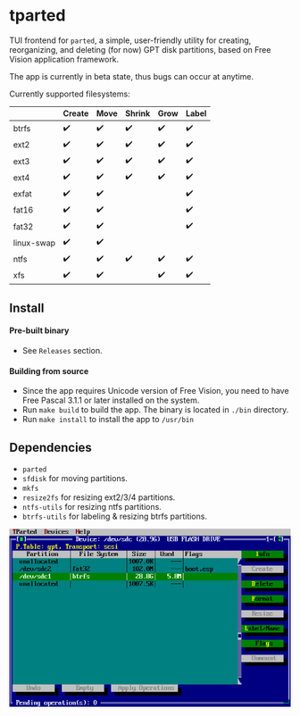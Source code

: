 # tparted

TUI frontend for `parted`, a simple, user-friendly utility for creating, reorganizing, and deleting (for now) GPT disk partitions, based on Free Vision application framework.

The app is currently in beta state, thus bugs can occur at anytime.

Currently supported filesystems:

| | Create | Move | Shrink | Grow | Label |
|-|-|-|-|-|-|
| btrfs | :heavy_check_mark: | :heavy_check_mark: | :heavy_check_mark: | :heavy_check_mark: | :heavy_check_mark: |
| ext2 | :heavy_check_mark: | :heavy_check_mark: | :heavy_check_mark: | :heavy_check_mark: | :heavy_check_mark: |
| ext3 | :heavy_check_mark: | :heavy_check_mark: | :heavy_check_mark: | :heavy_check_mark: | :heavy_check_mark: |
| ext4 | :heavy_check_mark: | :heavy_check_mark: | :heavy_check_mark: | :heavy_check_mark: | :heavy_check_mark: |
| exfat | :heavy_check_mark: | :heavy_check_mark: | | | :heavy_check_mark: |
| fat16 | :heavy_check_mark: | :heavy_check_mark: | | | :heavy_check_mark: |
| fat32 | :heavy_check_mark: | :heavy_check_mark: | | | :heavy_check_mark: |
| linux-swap | :heavy_check_mark: | :heavy_check_mark: | | | |
| ntfs | :heavy_check_mark: | :heavy_check_mark: | :heavy_check_mark: | :heavy_check_mark: | :heavy_check_mark: |
| xfs | :heavy_check_mark: | :heavy_check_mark: | | :heavy_check_mark: | :heavy_check_mark: |

## Install

#### Pre-built binary
- See `Releases` section.

#### Building from source
- Since the app requires Unicode version of Free Vision, you need to have Free Pascal 3.1.1 or later installed on the system.
- Run `make build` to build the app. The binary is located in `./bin` directory.
- Run `make install` to install the app to `/usr/bin`

## Dependencies
- `parted`
- `sfdisk` for moving partitions.
- `mkfs`
- `resize2fs` for resizing ext2/3/4 partitions.
- `ntfs-utils` for resizing ntfs partitions.
- `btrfs-utils` for labeling & resizing btrfs partitions.

![image](./docs/images/1.png)
